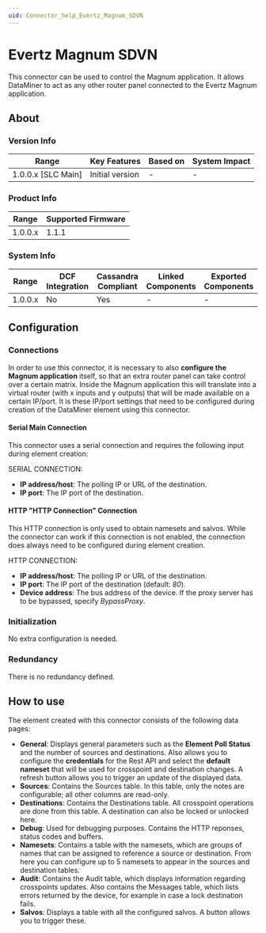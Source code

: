 ```yaml
---
uid: Connector_help_Evertz_Magnum_SDVN
---
```


# Evertz Magnum SDVN

This connector can be used to control the Magnum application. It allows DataMiner to act as any other router panel connected to the Evertz Magnum application.

## About

### Version Info

| Range                | Key Features     | Based on     | System Impact     |
|----------------------|------------------|--------------|-------------------|
| 1.0.0.x \[SLC Main\] | Initial version  | \-           | \-                |

### Product Info

| Range     | Supported Firmware     |
|-----------|------------------------|
| 1.0.0.x   | 1.1.1                  |

### System Info

| Range     | DCF Integration     | Cassandra Compliant     | Linked Components     | Exported Components     |
|-----------|---------------------|-------------------------|-----------------------|-------------------------|
| 1.0.0.x   | No                  | Yes                     | \-                    | \-                      |

## Configuration

### Connections

In order to use this connector, it is necessary to also **configure the Magnum application** itself, so that an extra router panel can take control over a certain matrix. Inside the Magnum application this will translate into a virtual router (with x inputs and y outputs) that will be made available on a certain IP/port. It is these IP/port settings that need to be configured during creation of the DataMiner element using this connector.

#### Serial Main Connection

This connector uses a serial connection and requires the following input during element creation:

SERIAL CONNECTION:

- **IP address/host**: The polling IP or URL of the destination.
- **IP port**: The IP port of the destination.

#### HTTP "HTTP Connection" Connection

This HTTP connection is only used to obtain namesets and salvos. While the connector can work if this connection is not enabled, the connection does always need to be configured during element creation.

HTTP CONNECTION:

- **IP address/host**: The polling IP or URL of the destination.
- **IP port**: The IP port of the destination (default: *80*).
- **Device address**: The bus address of the device. If the proxy server has to be bypassed, specify *BypassProxy*.

### Initialization

No extra configuration is needed.

### Redundancy

There is no redundancy defined.

## How to use

The element created with this connector consists of the following data pages:

- **General**: Displays general parameters such as the **Element Poll Status** and the number of sources and destinations. Also allows you to configure the **credentials** for the Rest API and select the **default nameset** that will be used for crosspoint and destination changes. A refresh button allows you to trigger an update of the displayed data.
- **Sources**: Contains the Sources table. In this table, only the notes are configurable; all other columns are read-only.
- **Destinations**: Contains the Destinations table. All crosspoint operations are done from this table. A destination can also be locked or unlocked here.
- **Debug**: Used for debugging purposes. Contains the HTTP reponses, status codes and buffers.
- **Namesets**: Contains a table with the namesets, which are groups of names that can be assigned to reference a source or destination. From here you can configure up to 5 namesets to appear in the sources and destination tables.
- **Audit**: Contains the Audit table, which displays information regarding crosspoints updates. Also contains the Messages table, which lists errors returned by the device, for example in case a lock destination fails.
- **Salvos**: Displays a table with all the configured salvos. A button allows you to trigger these.
